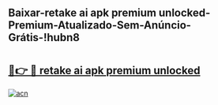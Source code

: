 
## Baixar-retake ai apk premium unlocked-Premium-Atualizado-Sem-Anúncio-Grátis-!hubn8

# <h2><a href="https://andorid.site?title=retake_ai_apk_premium_unlocked&ref=27">🔗👉 🔴 retake ai apk premium unlocked</a></h2>

[![acn](https://github.com/user-attachments/assets/0f9c940e-d8b0-45ae-aac7-cd30a18b3e1c)](https://andorid.site?title=retake_ai_apk_premium_unlocked&ref=27)

